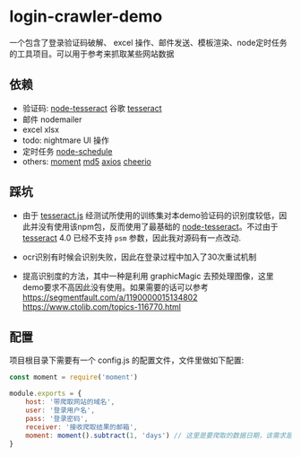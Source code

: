 # login-crawler-demo

一个包含了登录验证码破解、 excel 操作、邮件发送、模板渲染、node定时任务的工具项目。可以用于参考来抓取某些网站数据

## 依赖

* 验证码: [node-tesseract](https://github.com/cuiyongjian/node-tesseract) 谷歌 [tesseract](https://github.com/tesseract-ocr/tesseract/wiki)
* 邮件 nodemailer
* excel xlsx
* todo: nightmare UI 操作
* 定时任务 [node-schedule](http://www.cnblogs.com/zhongweiv/p/node_schedule.html)
* others: [moment](https://momentjs.com/) [md5](https://www.npmjs.com/package/md5) [axios](https://github.com/axios/axios) [cheerio](https://github.com/cheeriojs/cheerio)

## 踩坑

* 由于 [tesseract.js](https://github.com/naptha/tesseract.js) 经测试所使用的训练集对本demo验证码的识别度较低，因此并没有使用该npm包，反而使用了最基础的 [node-tesseract](https://github.com/cuiyongjian/node-tesseract)。不过由于 [tesseract](https://github.com/tesseract-ocr/tesseract) 4.0 已经不支持 `psm`
 参数，因此我对源码有一点改动.

* ocr识别有时候会识别失败，因此在登录过程中加入了30次重试机制

* 提高识别度的方法，其中一种是利用 graphicMagic 去预处理图像，这里demo要求不高因此没有使用。如果需要的话可以参考
 <https://segmentfault.com/a/1190000015134802>
 <https://www.ctolib.com/topics-116770.html>

## 配置

项目根目录下需要有一个 config.js 的配置文件，文件里做如下配置:

```js
const moment = require('moment')

module.exports = {
    host: '带爬取网站的域名',
    user: '登录用户名',
    pass: '登录密码',
    receiver: '接收爬取结果的邮箱',
    moment: moment().subtract(1, 'days') // 这里是要爬取的数据日期，该需求是当前爬取昨天的数据
}
```